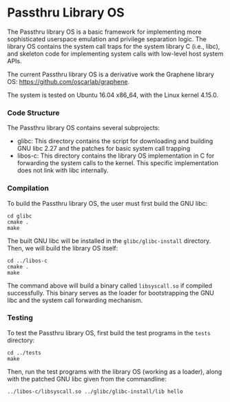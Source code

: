 # Passthru Library OS

The Passthru library OS is a basic framework for implementing more sophisticated userspace
emulation and privilege separation logic. The library OS contains the system call traps for
the system library C (i.e., libc), and skeleton code for implementing system calls with
low-level host system APIs.

The current Passthru library OS is a derivative work the Graphene library OS: <https://github.com/oscarlab/graphene>.

The system is tested on Ubuntu 16.04 x86_64, with the Linux kernel 4.15.0.

### Code Structure

The Passthru library OS contains several subprojects:
- glibc: This directory contains the script for downloading and building GNU libc 2.27 and
  the patches for basic system call trapping
- libos-c: This directory contains the library OS implementation in C for forwarding the
  system calls to the kernel. This specific implementation does not link with libc internally.

### Compilation

To build the Passthru library OS, the user must first build the GNU libc:

```
cd glibc
cmake .
make
```

The built GNU libc will be installed in the `glibc/glibc-install` directory. Then, we will
build the library OS itself:

```
cd ../libos-c
cmake .
make
```

The command above will build a binary called `libsyscall.so` if compiled successfully. This
binary serves as the loader for bootstrapping the GNU libc and the system call forwarding
mechanism.

### Testing

To test the Passthru library OS, first build the test programs in the `tests` directory:
```
cd ../tests
make
```

Then, run the test programs with the library OS (working as a loader), along with the patched
GNU libc given from the commandline:

```
../libos-c/libsyscall.so ../glibc/glibc-install/lib hello
```
